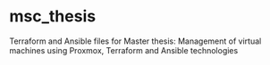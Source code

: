 # msc_thesis
Terraform and Ansible files for Master thesis: Management of virtual machines using Proxmox, Terraform and Ansible technologies
